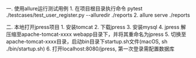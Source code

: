 一. 使用allure运行测试用例
    1. 在项目根目录执行命令
    pytest ./testcases/test_user_register.py --alluredir ./reports
    2. allure serve ./reports

二. 本地打开jpress项目
    1. 安装tomcat
    2. 下载jpress
    3. 安装mysql
    4. jpress 解压缩至apache-tomcat-xxxx webapp目录下，并将其重命名为jpress
    5. 切换至apache-tomcat-xxxx目录，启动bin目录下startup.sh文件(macOS, sh ./bin/startup.sh)
    6. 打开localhost:8080/jpress, 第一次登录需配置数据库
